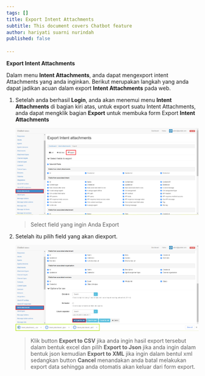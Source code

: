 ```yaml
---
tags: []
title: Export Intent Attachments
subtitle: This document covers Chatbot feature
author: hariyati suarni nurindah
published: false

---
```

**Export Intent Attachments**

Dalam menu **Intent Attachments**, anda dapat mengexport intent Attachments yang anda inginkan. Berikut merupakan langkah yang anda dapat jadikan acuan dalam export **Intent Attachments** pada web.

1. Setelah anda berhasil **Login**, anda akan menemui menu **Intent Attachments** di bagian kiri atas, untuk export suatu Intent Attachments, anda dapat mengklik bagian **Export** untuk membuka form Export **Intent Attachments**

   ![](/uploads/intent-attachment6.PNG)

   > Select field yang ingin Anda Export
2. Setelah itu pilih field yang akan diexport.

   ![](/uploads/intent-attachment7.PNG)

   > Klik button **Export to CSV** jika anda ingin hasil export tersebut dalam bentuk excel dan pilih **Export to Json** jika anda ingin dalam bentuk json kemudian **Export to XML** jika ingin dalam bentul xml sedangkan button **Cancel** menandakan anda batal melakukan export data sehingga anda otomatis akan keluar dari form export.